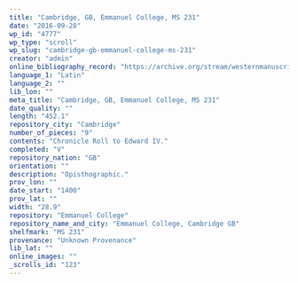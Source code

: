 ```yaml
---
title: "Cambridge, GB, Emmanuel College, MS 231"
date: "2016-09-28"
wp_id: "4777"
wp_type: "scroll"
wp_slug: "cambridge-gb-emmanuel-college-ms-231"
creator: "admin"
online_bibliography_record: "https://archive.org/stream/westernmanuscrip00emmauoft#page/132/mode/2up"
language_1: "Latin"
language_2: ""
lib_lon: ""
meta_title: "Cambridge, GB, Emmanuel College, MS 231"
date_quality: ""
length: "452.1"
repository_city: "Cambridge"
number_of_pieces: "9"
contents: "Chronicle Roll to Edward IV."
completed: "V"
repository_nation: "GB"
orientation: ""
description: "Opisthographic."
prov_lon: ""
date_start: "1400"
prov_lat: ""
width: "28.9"
repository: "Emmanuel College"
repository_name_and_city: "Emmanuel College, Cambridge GB"
shelfmark: "MS 231"
provenance: "Unknown Provenance"
lib_lat: ""
online_images: ""
_scrolls_id: "123"
---
```



